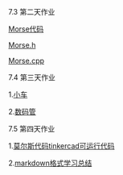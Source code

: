 7.3 第二天作业

[Morse代码](https://github.com/jiayunting/abcd/blob/master/7.3/morse.ino)

[Morse.h](https://github.com/jiayunting/abcd/blob/master/7.3/Morse.h)

[Morse.cpp](https://github.com/jiayunting/abcd/blob/master/7.3/Morse.cpp)

7.4 第三天作业

1.[小车](https://github.com/jiayunting/abcd/blob/master/7.4/小车.ino)

2.[数码管](https://github.com/jiayunting/abcd/blob/master/7.4/CD4511.ino)

7.5 第四天作业

1.[莫尔斯代码tinkercad可运行代码](https://github.com/jiayunting/abcd/blob/master/7.5/7.5.ino)

2.[markdown格式学习总结](https://github.com/jiayunting/abcd/blob/master/总结.md)
